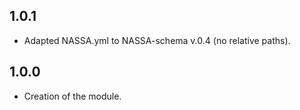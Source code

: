 ## 1.0.1
- Adapted NASSA.yml to NASSA-schema v.0.4 (no relative paths).
## 1.0.0
- Creation of the module.